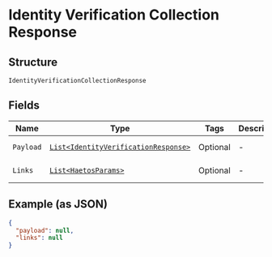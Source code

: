 
# Identity Verification Collection Response

## Structure

`IdentityVerificationCollectionResponse`

## Fields

| Name | Type | Tags | Description | Getter | Setter |
|  --- | --- | --- | --- | --- | --- |
| `Payload` | [`List<IdentityVerificationResponse>`](../../doc/models/identity-verification-response.md) | Optional | - | List<IdentityVerificationResponse> getPayload() | setPayload(List<IdentityVerificationResponse> payload) |
| `Links` | [`List<HaetosParams>`](../../doc/models/haetos-params.md) | Optional | - | List<HaetosParams> getLinks() | setLinks(List<HaetosParams> links) |

## Example (as JSON)

```json
{
  "payload": null,
  "links": null
}
```

